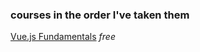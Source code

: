 ### courses in the order I've taken them

[Vue.js Fundamentals](https://vueschool.io/courses/vuejs-fundamentals) *free*
